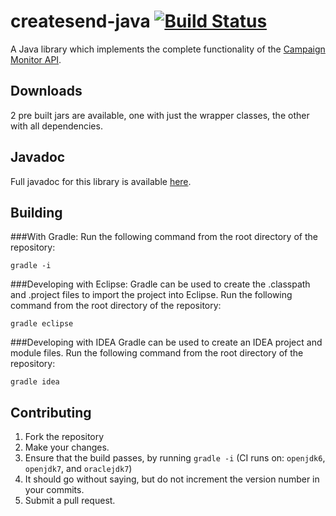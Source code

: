 # createsend-java [![Build Status](https://secure.travis-ci.org/campaignmonitor/createsend-java.png)][travis]

[travis]: http://travis-ci.org/campaignmonitor/createsend-java

A Java library which implements the complete functionality of the [Campaign Monitor API](http://www.campaignmonitor.com/api/).

## Downloads
2 pre built jars are available, one with just the wrapper classes, the other with all dependencies.

## Javadoc
Full javadoc for this library is available [here](http://campaignmonitor.github.com/createsend-java/docs/).

## Building

###With Gradle:
Run the following command from the root directory of the repository:

    gradle -i

###Developing with Eclipse:
Gradle can be used to create the .classpath and .project files to import the project into Eclipse. Run the following command from the root directory of the repository:

    gradle eclipse
        
###Developing with IDEA
Gradle can be used to create an IDEA project and module files. Run the following command from the root directory of the repository:

    gradle idea

## Contributing
1. Fork the repository
2. Make your changes.
3. Ensure that the build passes, by running `gradle -i` (CI runs on: `openjdk6`, `openjdk7`, and `oraclejdk7`)
4. It should go without saying, but do not increment the version number in your commits.
5. Submit a pull request.